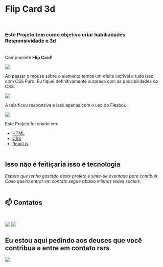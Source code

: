 
# Flip Card 3d<br> <br>

### Este Projeto tem como objetivo criar habiliadades Responsividade e 3d <br><br>


Componente <b>Flip Card</b>!

<img src="https://media.giphy.com/media/tXK6BRCiwWEb5muhIw/giphy.gif"/><br>

Ao passar o mouse sobre o elemento temos um efeito incrível e tudo isso com CSS Puro!
Eu fiquei definitivamente surpresa com as possibilidades do CSS.

<img src="https://media.giphy.com/media/12iOBcLPAdjUd2/giphy.gif"/><br>

A tela ficou responsiva e isso apenas com o uso do Flexbox.

<img src="https://media.giphy.com/media/3ZJv1C7v8EccHGT6M9/giphy.gif"/><br>


Este Projeto foi criado em:

<ul>
    <li><a href="https://developer.mozilla.org/pt-BR/docs/Web/HTML">HTML</a></li>
    <li><a href="https://developer.mozilla.org/pt-BR/docs/Web/CSS">CSS</a></li>
    <li><a href="https://pt-br.reactjs.org/">React.js</a></li><br>
</ul>

## Isso não é feitiçaria isso é tecnologia
_Espero que tenha gostado deste projeto e sinte-se avontade para contibuir.
Caso queira entrar em contato segue abaixo minhas redes sociais._<br><br>


 ## 📫 Contatos <br><br>

 [<img src="https://img.shields.io/badge/medium-%2312100E.svg?&style=for-the-badge&logo=medium&logoColor=white" />](https://devmarilia-frontend.medium.com/)  [<img src="https://img.shields.io/badge/linkedin-%230077B5.svg?&style=for-the-badge&logo=linkedin&logoColor=white" />](https://www.linkedin.com/in/mar%C3%ADlia-lemos-b2565316a/)

 ## Eu estou aqui pedindo aos deuses que você contribua e entre em contato rsrs
<img src="https://media.giphy.com/media/xUySTwvLU2wwPqOtsk/giphy.gif">